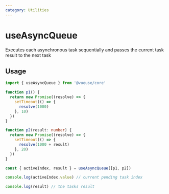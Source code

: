 ```yaml
---
category: Utilities
---
```


# useAsyncQueue

Executes each asynchronous task sequentially and passes the current task result to the next task

## Usage

```ts
import { useAsyncQueue } from '@vueuse/core'

function p1() {
  return new Promise((resolve) => {
    setTimeout(() => {
      resolve(1000)
    }, 10)
  })
}

function p2(result: number) {
  return new Promise((resolve) => {
    setTimeout(() => {
      resolve(1000 + result)
    }, 20)
  })
}

const { activeIndex, result } = useAsyncQueue([p1, p2])

console.log(activeIndex.value) // current pending task index

console.log(result) // the tasks result
```
